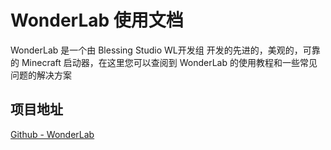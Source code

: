 # WonderLab 使用文档

WonderLab 是一个由 Blessing Studio WL开发组 开发的先进的，美观的，可靠的 Minecraft 启动器，在这里您可以查阅到 WonderLab 的使用教程和一些常见问题的解决方案

## 项目地址

[Github - WonderLab](https://github.com/Blessing-Studio/WonderLab.Override)
